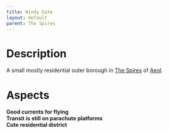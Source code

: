 ```yaml
---
title: Windy Gate
layout: default
parent: The Spires
---
```


# Description
A small mostly residential outer borough in [The Spires](/locations/the_spires.md) of [Aeol](/locations/Aeol.md).

# Aspects
**Good currents for flying** \
**Transit is still on parachute platforms** \
**Cute residential district**